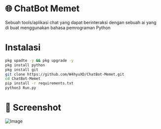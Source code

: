 # 🌐 ChatBot Memet
Sebuah tools/aplikasi chat yang dapat berinteraksi dengan sebuah ai yang di buat menggunakan bahasa pemrograman Python

# Instalasi 
```bash
pkg upadte -y && pkg upgrade -y
pkg install python
pkg install git
git clone https://github.com/W4hyuXD/ChatBot-Memet.git
cd ChatBot-Memet
pip install -r requirements.txt
python3 Run.py
```
# 📸 Screenshot 
![Image](https://github.com/user-attachments/assets/3bd1a33e-af81-4b68-b3b2-e7158afafa8e)
